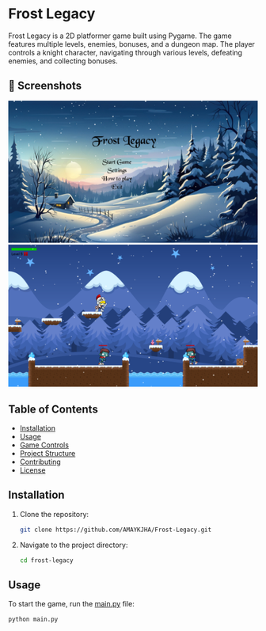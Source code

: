 # Frost Legacy

Frost Legacy is a 2D platformer game built using Pygame. The game features multiple levels, enemies, bonuses, and a dungeon map. The player controls a knight character, navigating through various levels, defeating enemies, and collecting bonuses.


## 📸 Screenshots
<img src="assets/home.png" width=800>
<br/>
<img src="assets/level3.png" width=800>

## Table of Contents

- [Installation](#installation)
- [Usage](#usage)
- [Game Controls](#game-controls)
- [Project Structure](#project-structure)
- [Contributing](#contributing)
- [License](#license)

## Installation

1. Clone the repository:
    ```sh
    git clone https://github.com/AMAYKJHA/Frost-Legacy.git
    ```
2. Navigate to the project directory:
    ```sh
    cd frost-legacy
    ```


## Usage

To start the game, run the [main.py](http://_vscodecontentref_/0) file:
```sh
python main.py
